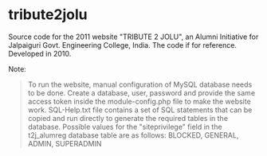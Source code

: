tribute2jolu
============

Source code for the 2011 website "TRIBUTE 2 JOLU", an Alumni Initiative for Jalpaiguri Govt. Engineering College, India.
The code if for reference. Developed in 2010.

Note:
> To run the website, manual configuration of MySQL database needs to be done. Create a database, user, password and provide the same access token inside the module-config.php file to make the website work.
> SQL-Help.txt file contains a set of SQL statements that can be copied and run directly to generate the required tables in the database.
> Possible values for the "siteprivilege" field in the t2j_alumreg database table are as follows: BLOCKED, GENERAL, ADMIN, SUPERADMIN



